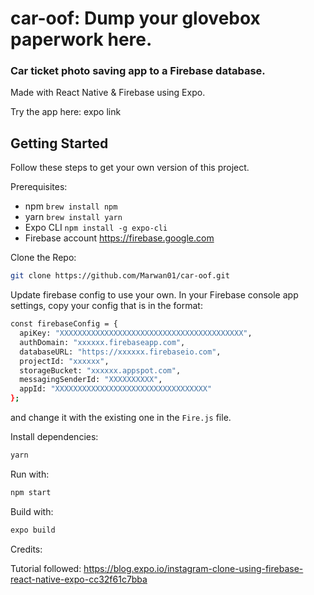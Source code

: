 # car-oof: Dump your glovebox paperwork here.

### Car ticket photo saving app to a Firebase database. 

Made with React Native & Firebase using Expo.

Try the app here: expo link

## Getting Started

Follow these steps to get your own version of this project.

Prerequisites:
- npm ```brew install npm```
- yarn ```brew install yarn```
- Expo CLI ```npm install -g expo-cli```
- Firebase account https://firebase.google.com


Clone the Repo:

```sh
git clone https://github.com/Marwan01/car-oof.git
```

Update firebase config to use your own. In your Firebase console app settings, copy your config that is in the format: 

```sh 
const firebaseConfig = {
  apiKey: "XXXXXXXXXXXXXXXXXXXXXXXXXXXXXXXXXXXXXXXXX",
  authDomain: "xxxxxx.firebaseapp.com",
  databaseURL: "https://xxxxxx.firebaseio.com",
  projectId: "xxxxxx",
  storageBucket: "xxxxxx.appspot.com",
  messagingSenderId: "XXXXXXXXXX",
  appId: "XXXXXXXXXXXXXXXXXXXXXXXXXXXXXXXXXX"
};
```
and change it with the existing one in the ```Fire.js``` file.


Install dependencies:

```sh 
yarn
```

Run with:

```sh 
npm start 
```

Build with: 

```sh 
expo build
```

Credits:

Tutorial followed: https://blog.expo.io/instagram-clone-using-firebase-react-native-expo-cc32f61c7bba